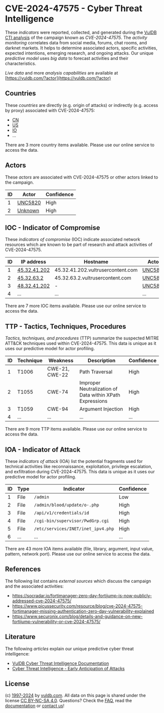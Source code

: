 # CVE-2024-47575 - Cyber Threat Intelligence

These _indicators_ were reported, collected, and generated during the [VulDB CTI analysis](https://vuldb.com/?kb.cti) of the campaign known as _CVE-2024-47575_. The _activity monitoring_ correlates data from social media, forums, chat rooms, and darknet markets. It helps to determine associated actors, specific activities, expected intentions, emerging research, and ongoing attacks. Our unique _predictive model_ uses _big data_ to forecast activities and their characteristics.

_Live data_ and more _analysis capabilities_ are available at [https://vuldb.com/?actor](https://vuldb.com/?actor)

## Countries

These _countries_ are directly (e.g. origin of attacks) or indirectly (e.g. access by proxy) associated with CVE-2024-47575:

* [CN](https://vuldb.com/?country.cn)
* [US](https://vuldb.com/?country.us)
* [IO](https://vuldb.com/?country.io)
* ...

There are 3 more country items available. Please use our online service to access the data.

## Actors

These _actors_ are associated with CVE-2024-47575 or other actors linked to the campaign.

ID | Actor | Confidence
-- | ----- | ----------
1 | [UNC5820](https://vuldb.com/?actor.unc5820) | High
2 | [Unknown](https://vuldb.com/?actor.unknown) | High

## IOC - Indicator of Compromise

These _indicators of compromise_ (IOC) indicate associated network resources which are known to be part of research and attack activities of CVE-2024-47575.

ID | IP address | Hostname | Actor | Confidence
-- | ---------- | -------- | ----- | ----------
1 | [45.32.41.202](https://vuldb.com/?ip.45.32.41.202) | 45.32.41.202.vultrusercontent.com | [UNC5820](https://vuldb.com/?actor.unc5820) | Medium
2 | [45.32.63.2](https://vuldb.com/?ip.45.32.63.2) | 45.32.63.2.vultrusercontent.com | [UNC5820](https://vuldb.com/?actor.unc5820) | Medium
3 | [48.32.41.202](https://vuldb.com/?ip.48.32.41.202) | - | [UNC5820](https://vuldb.com/?actor.unc5820) | High
4 | ... | ... | ... | ...

There are 7 more IOC items available. Please use our online service to access the data.

## TTP - Tactics, Techniques, Procedures

_Tactics, techniques, and procedures_ (TTP) summarize the suspected MITRE ATT&CK techniques used within CVE-2024-47575. This data is unique as it uses our predictive model for actor profiling.

ID | Technique | Weakness | Description | Confidence
-- | --------- | -------- | ----------- | ----------
1 | T1006 | CWE-21, CWE-22 | Path Traversal | High
2 | T1055 | CWE-74 | Improper Neutralization of Data within XPath Expressions | High
3 | T1059 | CWE-94 | Argument Injection | High
4 | ... | ... | ... | ...

There are 9 more TTP items available. Please use our online service to access the data.

## IOA - Indicator of Attack

These _indicators of attack_ (IOA) list the potential fragments used for technical activities like reconnaissance, exploitation, privilege escalation, and exfiltration during CVE-2024-47575. This data is unique as it uses our predictive model for actor profiling.

ID | Type | Indicator | Confidence
-- | ---- | --------- | ----------
1 | File | `/admin` | Low
2 | File | `/admin/blood/update/o-.php` | High
3 | File | `/api/v1/credentials/id` | High
4 | File | `/cgi-bin/supervisor/PwdGrp.cgi` | High
5 | File | `/etc/services/INET/inet_ipv4.php` | High
6 | ... | ... | ...

There are 43 more IOA items available (file, library, argument, input value, pattern, network port). Please use our online service to access the data.

## References

The following list contains _external sources_ which discuss the campaign and the associated activities:

* https://socradar.io/fortimanager-zero-day-fortijump-is-now-publicly-addressed-cve-2024-47575/
* https://www.picussecurity.com/resource/blog/cve-2024-47575-fortimanager-missing-authentication-zero-day-vulnerability-explained
* https://www.securonix.com/blog/details-and-guidance-on-new-fortijump-vulnerability-or-cve-2024-47575/

## Literature

The following _articles_ explain our unique predictive cyber threat intelligence:

* [VulDB Cyber Threat Intelligence Documentation](https://vuldb.com/?kb.cti)
* [Cyber Threat Intelligence - Early Anticipation of Attacks](https://www.scip.ch/en/?labs.20201022)

## License

(c) [1997-2024](https://vuldb.com/?kb.changelog) by [vuldb.com](https://vuldb.com/?kb.about). All data on this page is shared under the license [CC BY-NC-SA 4.0](https://creativecommons.org/licenses/by-nc-sa/4.0/). Questions? Check the [FAQ](https://vuldb.com/?kb.faq), read the [documentation](https://vuldb.com/?kb) or [contact us](https://vuldb.com/?contact)!
